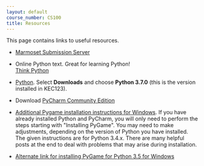 ```yaml
---
layout: default
course_number: CS100
title: Resources
---
```


This page contains links to useful resources.
 
 - [Marmoset Submission Server](https://cs.ycp.edu/marmoset/)

 - Online Python text.  Great for learning Python! <br>
   [Think Python](https://greenteapress.com/wp/think-python-2e/)

 - [Python](https://www.python.org). Select **Downloads** and choose **Python 3.7.0** (this is the version installed in KEC123).
 
 - Download [PyCharm Community Edition](http://www.jetbrains.com/pycharm/)
 
 - [Additional Pygame installation instructions for Windows](https://skellykiernan.wordpress.com/2015/01/04/python-pygame-install/).  If you have already installed Python and PyCharm, you will only need to perform the steps starting with "Installing PyGame".  You may need to make adjustments, depending on the version of Python you have installed.  The given instructions are for Python 3.4.x.  There are many helpful posts at the end to deal with problems that may arise during installation.
 
 - [Alternate link for installing PyGame for Python 3.5 for Windows](http://stackoverflow.com/questions/34126957/how-to-installing-pygame-for-python-3-5-via-pip)